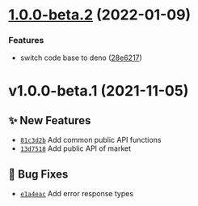 # [1.0.0-beta.2](https://github.com/coinset/huobi/compare/v1.0.0-beta.1...v1.0.0-beta.2) (2022-01-09)


### Features

* switch code base to deno ([28e6217](https://github.com/coinset/huobi/commit/28e6217179d3bf4b34c8db7704862c7e2f100dcb))

# v1.0.0-beta.1 (2021-11-05)

## ✨ New Features

- [`81c3d2b`](https://github.com/coinset/huobi/commit/81c3d2b) Add common public API functions
- [`13d7518`](https://github.com/coinset/huobi/commit/13d7518) Add public API of market

## 🐛 Bug Fixes

- [`e1a4eac`](https://github.com/coinset/huobi/commit/e1a4eac) Add error response types

